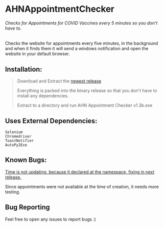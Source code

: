 # AHNAppointmentChecker
###### Checks for Appointments for COVID Vaccines every 5 minutes so you don't have to.


Checks the website for appointments every five minutes, in the background
and when it finds them it will send a windows notification and open the website in your default browser.


## Installation:
> Download and Extract the [newest release](https://github.com/sleepymountain/AHNAppointmentChecker/releases/tag/1.3b)
> 
> Everything is packed into the binary release so that you don't have to install any dependencies.
> 
> Extract to a directory and run AHN Appointment Checker v1.3b.exe


## Uses External Dependencies:
```
Selenium
Chromedriver
ToastNotifier
AutoPy2Exe
```


## Known Bugs:

[Time is not updating, because it declared at the namespace, fixing in next release.](https://github.com/sleepymountain/AHNAppointmentChecker/issues/1)


Since appointments were not available at the time of creation, it needs more testing.

## Bug Reporting
Feel free to open any issues to report bugs :)
